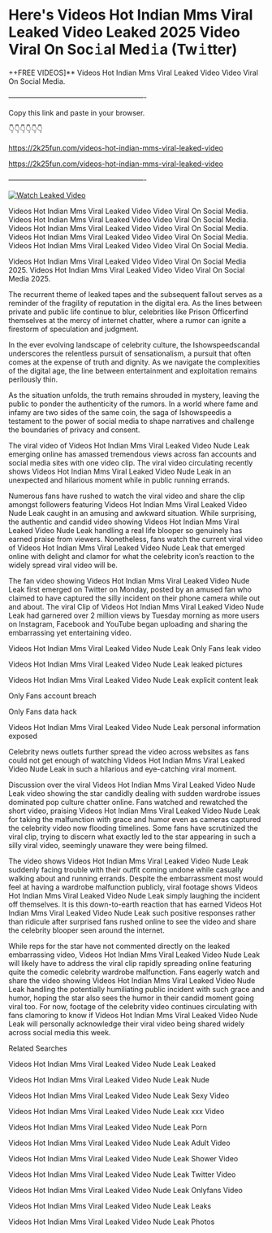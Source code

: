 # Here's Videos Hot Indian Mms Viral Leaked Video Leaked 2025 Video Viral On Soc𝚒al Med𝚒a (Tw𝚒tter)

++FREE VIDEOS]** Videos Hot Indian Mms Viral Leaked Video Video Viral On Social Media.

———————————————————-

Copy this link and paste in your browser.

👇👇👇👇👇👇

https://2k25fun.com/videos-hot-indian-mms-viral-leaked-video

https://2k25fun.com/videos-hot-indian-mms-viral-leaked-video

———————————————————-

[![Watch Leaked Video](https://miro.medium.com/v2/resize:fit:828/format:webp/1*cilzJN44JGOrTw9NJCrNHA.gif "Watch Leaked Video")](https://2k25fun.com/videos-hot-indian-mms-viral-leaked-video)

Videos Hot Indian Mms Viral Leaked Video Video Viral On Social Media. Videos Hot Indian Mms Viral Leaked Video Video Viral On Social Media. Videos Hot Indian Mms Viral Leaked Video Video Viral On Social Media. Videos Hot Indian Mms Viral Leaked Video Video Viral On Social Media. Videos Hot Indian Mms Viral Leaked Video Video Viral On Social Media.

Videos Hot Indian Mms Viral Leaked Video Video Viral On Social Media 2025. Videos Hot Indian Mms Viral Leaked Video Video Viral On Social Media 2025.

The recurrent theme of leaked tapes and the subsequent fallout serves as a reminder of the fragility of reputation in the digital era. As the lines between private and public life continue to blur, celebrities like Prison Officerfind themselves at the mercy of internet chatter, where a rumor can ignite a firestorm of speculation and judgment.

In the ever evolving landscape of celebrity culture, the Ishowspeedscandal underscores the relentless pursuit of sensationalism, a pursuit that often comes at the expense of truth and dignity. As we navigate the complexities of the digital age, the line between entertainment and exploitation remains perilously thin.

As the situation unfolds, the truth remains shrouded in mystery, leaving the public to ponder the authenticity of the rumors. In a world where fame and infamy are two sides of the same coin, the saga of Ishowspeedis a testament to the power of social media to shape narratives and challenge the boundaries of privacy and consent.

The viral video of Videos Hot Indian Mms Viral Leaked Video Nude Leak emerging online has amassed tremendous views across fan accounts and social media sites with one video clip. The viral video circulating recently shows Videos Hot Indian Mms Viral Leaked Video Nude Leak in an unexpected and hilarious moment while in public running errands.

Numerous fans have rushed to watch the viral video and share the clip amongst followers featuring Videos Hot Indian Mms Viral Leaked Video Nude Leak caught in an amusing and awkward situation. While surprising, the authentic and candid video showing Videos Hot Indian Mms Viral Leaked Video Nude Leak handling a real life blooper so genuinely has earned praise from viewers. Nonetheless, fans watch the current viral video of Videos Hot Indian Mms Viral Leaked Video Nude Leak that emerged online with delight and clamor for what the celebrity icon’s reaction to the widely spread viral video will be.

The fan video showing Videos Hot Indian Mms Viral Leaked Video Nude Leak first emerged on Twitter on Monday, posted by an amused fan who claimed to have captured the silly incident on their phone camera while out and about. The viral Clip of Videos Hot Indian Mms Viral Leaked Video Nude Leak had garnered over 2 million views by Tuesday morning as more users on Instagram, Facebook and YouTube began uploading and sharing the embarrassing yet entertaining video.

Videos Hot Indian Mms Viral Leaked Video Nude Leak Only Fans leak video

Videos Hot Indian Mms Viral Leaked Video Nude Leak leaked pictures

Videos Hot Indian Mms Viral Leaked Video Nude Leak explicit content leak

Only Fans account breach

Only Fans data hack

Videos Hot Indian Mms Viral Leaked Video Nude Leak personal information exposed

Celebrity news outlets further spread the video across websites as fans could not get enough of watching Videos Hot Indian Mms Viral Leaked Video Nude Leak in such a hilarious and eye-catching viral moment.

Discussion over the viral Videos Hot Indian Mms Viral Leaked Video Nude Leak video showing the star candidly dealing with sudden wardrobe issues dominated pop culture chatter online. Fans watched and rewatched the short video, praising Videos Hot Indian Mms Viral Leaked Video Nude Leak for taking the malfunction with grace and humor even as cameras captured the celebrity video now flooding timelines. Some fans have scrutinized the viral clip, trying to discern what exactly led to the star appearing in such a silly viral video, seemingly unaware they were being filmed.

The video shows Videos Hot Indian Mms Viral Leaked Video Nude Leak suddenly facing trouble with their outfit coming undone while casually walking about and running errands. Despite the embarrassment most would feel at having a wardrobe malfunction publicly, viral footage shows Videos Hot Indian Mms Viral Leaked Video Nude Leak simply laughing the incident off themselves. It is this down-to-earth reaction that has earned Videos Hot Indian Mms Viral Leaked Video Nude Leak such positive responses rather than ridicule after surprised fans rushed online to see the video and share the celebrity blooper seen around the internet.

While reps for the star have not commented directly on the leaked embarrassing video, Videos Hot Indian Mms Viral Leaked Video Nude Leak will likely have to address the viral clip rapidly spreading online featuring quite the comedic celebrity wardrobe malfunction. Fans eagerly watch and share the video showing Videos Hot Indian Mms Viral Leaked Video Nude Leak handling the potentially humiliating public incident with such grace and humor, hoping the star also sees the humor in their candid moment going viral too. For now, footage of the celebrity video continues circulating with fans clamoring to know if Videos Hot Indian Mms Viral Leaked Video Nude Leak will personally acknowledge their viral video being shared widely across social media this week.

Related Searches

Videos Hot Indian Mms Viral Leaked Video Nude Leak Leaked

Videos Hot Indian Mms Viral Leaked Video Nude Leak Nude

Videos Hot Indian Mms Viral Leaked Video Nude Leak Sexy Video

Videos Hot Indian Mms Viral Leaked Video Nude Leak xxx Video

Videos Hot Indian Mms Viral Leaked Video Nude Leak Porn

Videos Hot Indian Mms Viral Leaked Video Nude Leak Adult Video

Videos Hot Indian Mms Viral Leaked Video Nude Leak Shower Video

Videos Hot Indian Mms Viral Leaked Video Nude Leak Twitter Video

Videos Hot Indian Mms Viral Leaked Video Nude Leak Onlyfans Video

Videos Hot Indian Mms Viral Leaked Video Nude Leak Leaks

Videos Hot Indian Mms Viral Leaked Video Nude Leak Photos